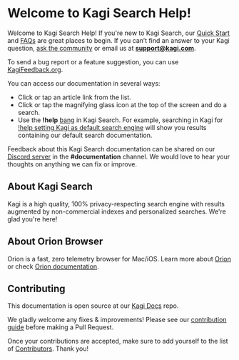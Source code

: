 # Welcome to Kagi Search Help!

Welcome to Kagi Search Help! If you're new to Kagi Search, our [Quick Start](/kagi/getting-started/index.md) and [FAQs](/kagi/faq/faq.md) are great places to begin. If you can’t find an answer to your Kagi question, [ask the community](https://kagi.com/discord) or email us at **support@kagi.com**.

To send a bug report or a feature suggestion, you can use [KagiFeedback.org](https://kagifeedback.org).

You can access our documentation in several ways:

- Click or tap an article link from the list.
- Click or tap the magnifying glass icon at the top of the screen and do a search.
- Use the **!help** [bang](/kagi/features/bangs.md) in Kagi Search. For example, searching in Kagi for [!help setting Kagi as default search engine](https://kagi.com/search?q=!help%20setting%20kagi%20as%20default%20search%20engine) will show you results containing our default search documentation.

Feedback about this Kagi Search documentation can be shared on our [Discord server](https://kagi.com/discord) in the **\#documentation** channel. We would love to hear your thoughts on anything we can fix or improve.

## About Kagi Search

Kagi is a high quality, 100% privacy-respecting search engine with results augmented by non-commercial indexes and personalized searches. We're glad you're here!

## About Orion Browser

Orion is a fast, zero telemetry browser for Mac/iOS. Learn more about [Orion](https://browser.kagi.com) or check [Orion documentation](/orion/).

## Contributing

This documentation is open source at our [Kagi Docs](https://github.com/kagisearch/kagi-docs) repo.

We gladly welcome any fixes & improvements! Please see our [contribution guide](https://github.com/kagisearch/kagi-docs#contributing)
before making a Pull Request.

Once your contributions are accepted, make sure to add yourself to the list of [Contributors](/kagi/support-and-community/contributors.md). Thank you!
